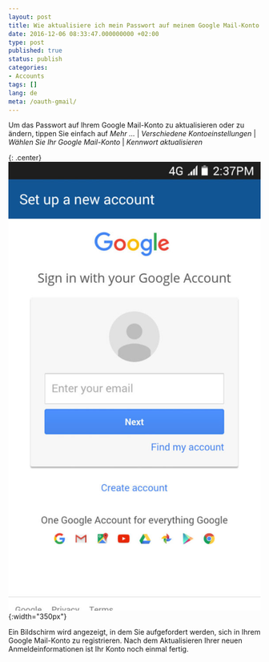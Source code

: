 ```yaml
---
layout: post
title: Wie aktualisiere ich mein Passwort auf meinem Google Mail-Konto mit OAuth?
date: 2016-12-06 08:33:47.000000000 +02:00
type: post
published: true
status: publish
categories:
- Accounts
tags: []
lang: de
meta: /oauth-gmail/
---
```


Um das Passwort auf Ihrem Google Mail-Konto zu aktualisieren oder zu ändern, tippen Sie einfach auf *Mehr ...* \| *Verschiedene Kontoeinstellungen* \| *Wählen Sie Ihr Google Mail-Konto* \| *Kennwort aktualisieren*

{: .center}
![BlueMail Gmail](/assets/BlueMail_Gmail_Screen_1_1-576x1024.jpg){:width="350px"}

Ein Bildschirm wird angezeigt, in dem Sie aufgefordert werden, sich in Ihrem Google Mail-Konto zu registrieren. Nach dem Aktualisieren Ihrer neuen Anmeldeinformationen ist Ihr Konto noch einmal fertig.
